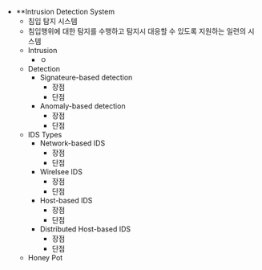 - **Intrusion Detection System
	- 침입 탐지 시스템
	- 침입행위에 대한 탐지를 수행하고 탐지시 대응할 수 있도록 지원하는 일련의 시스템
	- Intrusion
		- ㅇ
	- Detection
		- Signateure-based detection
			- 장점
			- 단점
		- Anomaly-based detection
			- 장점
			- 단점
	- IDS Types
		- Network-based IDS
			- 장점
			- 단점
		- Wirelsee IDS
			- 장점
			- 단점
		- Host-based IDS
			- 장점
			- 단점
		- Distributed Host-based IDS
			- 장점
			- 단점
	- Honey Pot